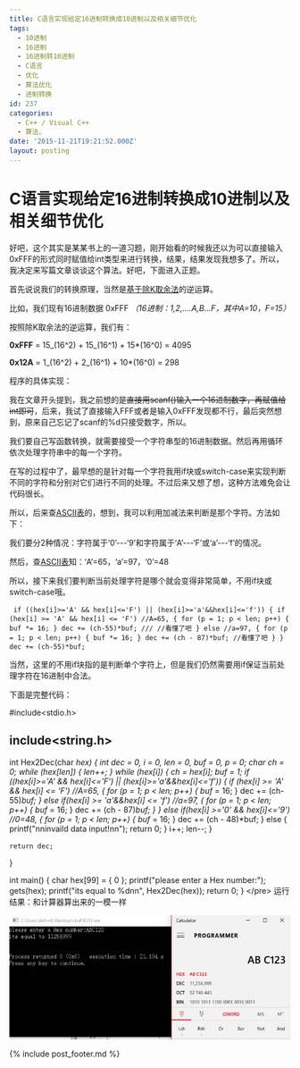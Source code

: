 ```yaml
---
title: C语言实现给定16进制转换成10进制以及相关细节优化
tags:
  - 10进制
  - 16进制
  - 16进制转10进制
  - C语言
  - 优化
  - 算法优化
  - 进制转换
id: 237
categories:
  - C++ / Visual C++
  - 算法、
date: '2015-11-21T19:21:52.000Z'
layout: posting
---
```


# C语言实现给定16进制转换成10进制以及相关细节优化

好吧，这个其实是某某书上的一道习题，刚开始看的时候我还以为可以直接输入0xFFF的形式同时赋值给int类型来进行转换，结果，结果发现我想多了。所以，我决定来写篇文章谈谈这个算法。好吧，下面进入正题。

首先说说我们的转换原理，当然是[基于除K取余法](https://www.google.com.hk/search?q=%E9%99%A4K%E5%8F%96%E4%BD%99%E6%B3%95&amp;oq=%E9%99%A4K%E5%8F%96%E4%BD%99%E6%B3%95&amp;gs_l=serp.3..35i39.1950.3477.0.3661.3.3.0.0.0.0.357.357.3-1.1.0....0...1c.1.64.serp..2.1.356.j45CD7vYAcw)的逆运算。

比如，我们现有16进制数据 0xFFF _（16进制：1,2,....A,B...F，其中A=10，F=15）_

按照除K取余法的逆运算，我们有：

**0xFFF** = 15_\(16^2\) + 15_\(16^1\) + 15\*\(16^0\) = 4095

**0x12A** = 1_\(16^2\) + 2_\(16^1\) + 10\*\(16^0\) = 298

程序的具体实现：

我在文章开头提到，我之前想的是~~直接用scanf\(\)输入一个16进制数字，再赋值给int即可~~，后来，我试了直接输入FFF或者是输入0xFFF发现都不行，最后突然想到，原来自己忘记了scanf的%d只接受数字，所以。

我们要自己写函数转换，就需要接受一个字符串型的16进制数据。然后再用循环依次处理字符串中的每一个字符。

在写的过程中了，最早想的是针对每一个字符我用if块或switch-case来实现判断不同的字符和分别对它们进行不同的处理。不过后来又想了想，这种方法难免会让代码很长。

所以，后来查[ASCII表](https://en.wikipedia.org/wiki/ASCII)的，想到，我可以利用加减法来判断是那个字符。方法如下：

我们要分2种情况：字符属于‘0’---‘9’和字符属于‘A’---‘F’或‘a’---‘f’的情况。

然后，查[ASCII表](https://en.wikipedia.org/wiki/ASCII)知：‘A’=65，‘a’=97，‘0’=48

所以，接下来我们要判断当前处理字符是哪个就会变得非常简单，不用if块或switch-case哦。

```
 if ((hex[i]>='A' && hex[i]<='F') || (hex[i]>='a'&&hex[i]<='f')) { if (hex[i] >= 'A' && hex[i] <= 'F') //A=65, { for (p = 1; p < len; p++) { buf *= 16; } dec += (ch-55)*buf; /// //看懂了吧 } else //a=97, { for (p = 1; p < len; p++) { buf *= 16; } dec += (ch - 87)*buf; //看懂了吧 } }
dec += (ch-55)*buf;
```

当然，这里的不用if块指的是判断单个字符上，但是我们仍然需要用if保证当前处理字符在16进制中合法。

下面是完整代码：

\#include&lt;stdio.h&gt;

## include&lt;string.h&gt;

int Hex2Dec\(char _hex\) { int dec = 0, i = 0, len = 0, buf = 0, p = 0; char ch = 0; while \(hex\[len\]\) { len++; } while \(hex\[i\]\) { ch = hex\[i\]; buf = 1; if \(\(hex\[i\]&gt;='A' && hex\[i\]&lt;='F'\) \|\| \(hex\[i\]&gt;='a'&&hex\[i\]&lt;='f'\)\) { if \(hex\[i\] &gt;= 'A' && hex\[i\] &lt;= 'F'\) //A=65, { for \(p = 1; p &lt; len; p++\) { buf_ = 16; } dec += \(ch-55\)_buf; } else if\(hex\[i\] &gt;= 'a'&&hex\[i\] &lt;= 'f'\) //a=97, { for \(p = 1; p &lt; len; p++\) { buf_ = 16; } dec += \(ch - 87\)_buf; } } else if\(hex\[i\] &gt;='0' && hex\[i\]&lt;='9'\) //0=48, { for \(p = 1; p &lt; len; p++\) { buf_ = 16; } dec += \(ch - 48\)\*buf; } else { printf\("nninvaild data input!nn"\); return 0; } i++; len--; }

```text
return dec;
```

}

int main\(\) { char hex\[99\] = { 0 }; printf\("please enter a Hex number:"\); gets\(hex\); printf\("its equal to %dnn", Hex2Dec\(hex\)\); return 0; } &lt;/pre&gt; 运行结果：和计算器算出来的一模一样

[![16\_c\_2](https://raw.githubusercontent.com/ankanch/blog/master/images/wp-content/uploads/2015/11/16_c_2.jpg)](https://raw.githubusercontent.com/ankanch/blog/master/images/wp-content/uploads/2015/11/16_c_2.jpg)



{% include post_footer.md %}